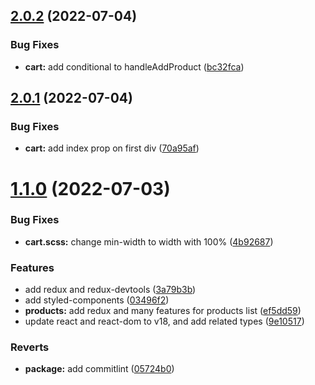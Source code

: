 ## [2.0.2](https://github.com/allbertuu/sneakers/compare/v2.0.1...v2.0.2) (2022-07-04)


### Bug Fixes

* **cart:** add conditional to handleAddProduct ([bc32fca](https://github.com/allbertuu/sneakers/commit/bc32fcafda621d616d0491e32ccc13b084f5b24e))

## [2.0.1](https://github.com/allbertuu/sneakers/compare/v2.0.0...v2.0.1) (2022-07-04)


### Bug Fixes

* **cart:** add index prop on first div ([70a95af](https://github.com/allbertuu/sneakers/commit/70a95af54086eb77ad557ae7901fd182f14e4741))

# [1.1.0](https://github.com/allbertuu/sneakers/compare/v1.0.0...v1.1.0) (2022-07-03)


### Bug Fixes

* **cart.scss:** change min-width to width with 100% ([4b92687](https://github.com/allbertuu/sneakers/commit/4b92687bd9b452c0643a08f485da0255d591b833))


### Features

* add redux and redux-devtools ([3a79b3b](https://github.com/allbertuu/sneakers/commit/3a79b3b8b5c878c1b05ef45451942afa59751139))
* add styled-components ([03496f2](https://github.com/allbertuu/sneakers/commit/03496f2fc01e853473a72528daba989261c31c91))
* **products:** add redux and many features for products list ([ef5dd59](https://github.com/allbertuu/sneakers/commit/ef5dd596b2b64adff16cbc8cd1c84744a4a9928b))
* update react and react-dom to v18, and add related types ([9e10517](https://github.com/allbertuu/sneakers/commit/9e105173fd63f8f104f8de34e0c31c2986be15be))


### Reverts

* **package:** add commitlint ([05724b0](https://github.com/allbertuu/sneakers/commit/05724b083d3c5cb8bfbcb08ffb3653619364c11c))

